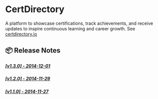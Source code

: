 # CertDirectory
A platform to showcase certifications, track achievements, and receive updates to inspire continuous learning and career growth. See [certdirectory.io](https://certdirectory.io)

## 📦 Release Notes

##### [[v1.3.0] - 2014-12-01](https://github.com/CloudNativeStudyGroup/CertDirectory/blob/main/RELEASE-NOTES/certdirectory-v1.3.0-release-notes.md)
##### [[v1.2.0] - 2014-11-29](https://github.com/CloudNativeStudyGroup/CertDirectory/blob/main/RELEASE-NOTES/certdirectory-v1.2.0-release-notes.md)
##### [[v1.1.0] - 2014-11-27](https://github.com/CloudNativeStudyGroup/CertDirectory/blob/main/RELEASE-NOTES/certdirectory-v1.1.0-release-notes.md)
